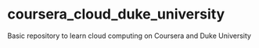 # coursera_cloud_duke_university
Basic repository to learn cloud computing on Coursera and Duke University
